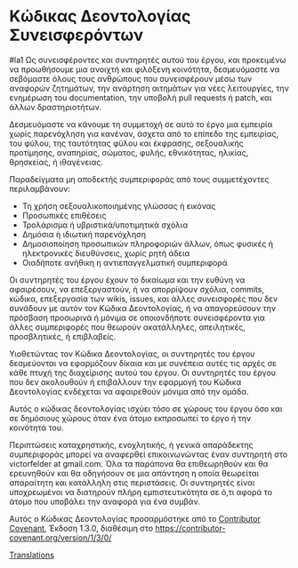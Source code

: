 # Κώδικας Δεοντολογίας Συνεισφερόντων
#la1
Ως συνεισφέροντες και συντηρητές αυτού του έργου, και προκειμένω να
προωθήσουμε μια ανοιχτή και φιλόξενη κοινότητα, δεσμευόμαστε να σεβόμαστε όλους τους ανθρώπους που
συνεισφέρουν μέσω των αναφορών ζητημάτων, την ανάρτηση αιτημάτων για νέες λειτουργίες, την ενημέρωση
του documentation, την υποβολή pull requests ή patch, και άλλων δραστηριοτήτων.

Δεσμευόμαστε να κάνουμε τη συμμετοχή σε αυτό το έργο μια εμπειρία χωρίς παρενόχληση για κανέναν,
άσχετα από το επίπεδο της εμπειρίας, του φύλου, της ταυτότητας φύλου και έκφρασης, σεξουαλικής προτίμησης,
αναπηρίας, σώματος, φυλής, εθνικότητας, ηλικίας, θρησκείας, ή ιθαγένειας.

Παραδείγματα μη αποδεκτής συμπεριφοράς από τους συμμετέχοντες περιλαμβάνουν:

* Τη χρήση σεξουαλικοποιημένης γλώσσας ή εικόνας
* Προσωπικές επιθέσεις
* Τρολάρισμα ή υβριστικά/υποτιμητικά σχόλια
* Δημόσια ή ιδιωτική παρενόχληση
* Δημοσιοποίηση προσωπικών πληροφοριών άλλων, όπως φυσικές
  ή ηλεκτρονικές διευθύνσεις, χωρίς ρητή άδεια
* Οιαδήποτε ανήθικη η αντιεπαγγελματική συμπεριφορά

Οι συντηρητές του έργου έχουν το δικαίωμα και την ευθύνη να αφαιρέσουν, να επεξεργαστούν,
ή να απορρίψουν σχόλια, commits, κώδικα, επεξεργασία των wikis, issues, και άλλες συνεισφορές
που δεν συνάδουν με αυτόν τον Κώδικα Δεοντολογίας, ή να απαγορεύσουν την πρόσβαση προσωρινά ή
μόνιμα σε οποιονδήποτε συνεισφέροντα για άλλες συμπεριφορές που θεωρούν ακατάλληλες, απειλητικές,
προσβλητικές, ή επιβλαβείς.

Υιοθετώντας τον Κώδικα Δεοντολογίας, οι συντηρητές του έργου δεσμεύονται να εφαρμόζουν δίκαια
και με συνέπεια αυτές τις αρχές σε κάθε πτυχή της διαχείρισης αυτού του έργου. Οι συντηρητές του έργου
που δεν ακολουθούν ή επιβάλλουν την εφαρμογή του Κώδικα Δεοντολογίας ενδέχεται να αφαιρεθούν μόνιμα
από την ομάδα.

Αυτός ο κώδικας δεοντολογίας ισχύει τόσο σε χώρους του έργου όσο και σε δημόσιους χώρους όταν ένα άτομο
εκπροσωπεί το έργο ή την κοινότητά του.

Περιπτώσεις καταχρηστικής, ενοχλητικής, ή γενικά απαράδεκτης συμπεριφοράς μπορεί να αναφερθεί επικοινωνώντας
έναν συντηρητή στο victorfelder at gmail.com. Όλα τα παράπονα θα επιθεωρηθούν και θα ερευνηθούν και θα οδηγήσουν
σε μια απάντηση η οποία θεωρείται απαραίτητη και κατάλληλη στις περιστάσεις. Οι συντηρητές είναι υποχρεωμένοι να
διατηρούν πλήρη εμπιστευτικότητα σε ό,τι αφορά το άτομο που υποβάλει την αναφορά για ένα συμβάν.

Αυτός ο Κώδικας Δεοντολογίας προσαρμόστηκε από το [Contributor Covenant][homepage],
Έκδοση 1.3.0, διαθέσιμη στο https://contributor-covenant.org/version/1/3/0/

[homepage]: https://contributor-covenant.org

[Translations](README.md#translations)
